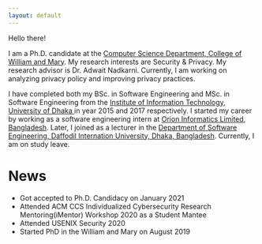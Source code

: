 ```yaml
---
layout: default
---
```

Hello there!

I am a Ph.D. candidate at the <a href="https://www.wm.edu/as/computerscience/"> Computer Science Department, College of William and Mary</a>. My research interests are Security & Privacy. My research advisor is Dr. Adwait Nadkarni. Currently, I am working on analyzing privacy policy and improving privacy practices.

I have completed both my BSc. in Software Engineering and MSc. in Software Engineering from the <a href="http://www.iit.du.ac.bd/">Institute of Information Technology, University of Dhaka </a> in year 2015 and 2017 respectively. I started my career by working as a software engineering intern at <a href="https://www.orion-informatics.com/home.html"> Orion Informatics Limited, Bangladesh</a>. Later, I joined as a lecturer in the <a href="https://swe.daffodilvarsity.edu.bd/"> Department of Software Engineering, Daffodil Internation University, Dhaka, Bangladesh</a>. Currently, I am on study leave. 



<!---### Contact me-->

<!---[prianka.iit.du@gmail.com](mailto:prianka.iit.du@gmail.com)-->




# News
- Got accepted to Ph.D. Candidacy on January 2021
- Attended ACM CCS Individualized Cybersecurity Research Mentoring(iMentor) Workshop 2020 as a Student Mantee 
- Attended USENIX Security 2020
- Started PhD in the William and Mary on August 2019
